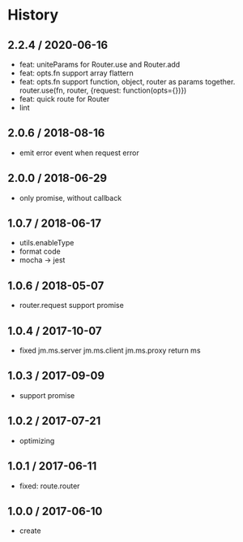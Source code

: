 # History

## 2.2.4 / 2020-06-16
- feat: uniteParams for Router.use and Router.add
- feat: opts.fn support array flattern
- feat: opts.fn support function, object, router as params together. router.use(fn, router, {request: function(opts={})})
- feat: quick route for Router
- lint

## 2.0.6 / 2018-08-16
- emit error event when request error

## 2.0.0 / 2018-06-29
- only promise, without callback

## 1.0.7 / 2018-06-17
- utils.enableType
- format code
- mocha -> jest

## 1.0.6 / 2018-05-07
- router.request support promise

## 1.0.4 / 2017-10-07
- fixed jm.ms.server jm.ms.client jm.ms.proxy return ms

## 1.0.3 / 2017-09-09
- support promise

## 1.0.2 / 2017-07-21
- optimizing

## 1.0.1 / 2017-06-11
- fixed: route.router

## 1.0.0 / 2017-06-10
- create
